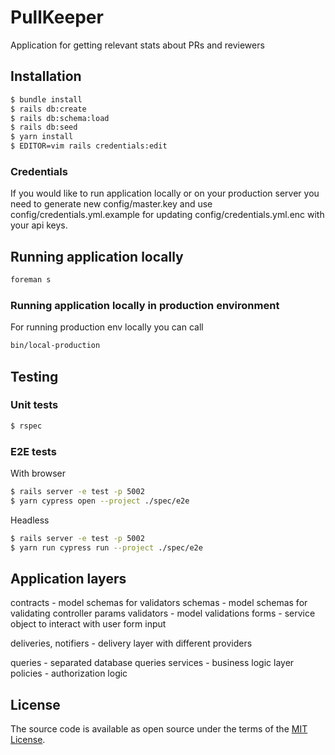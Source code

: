# PullKeeper
Application for getting relevant stats about PRs and reviewers

## Installation

```bash
$ bundle install
$ rails db:create
$ rails db:schema:load
$ rails db:seed
$ yarn install
$ EDITOR=vim rails credentials:edit
```

### Credentials

If you would like to run application locally or on your production server you need to generate new config/master.key and use config/credentials.yml.example for updating config/credentials.yml.enc with your api keys.

## Running application locally

```bash
foreman s
```

### Running application locally in production environment

For running production env locally you can call

```bash
bin/local-production
```

## Testing

### Unit tests

```bash
$ rspec
```

### E2E tests

With browser
```bash
$ rails server -e test -p 5002
$ yarn cypress open --project ./spec/e2e
```

Headless
```bash
$ rails server -e test -p 5002
$ yarn run cypress run --project ./spec/e2e
```

## Application layers

contracts - model schemas for validators
schemas - model schemas for validating controller params
validators - model validations
forms - service object to interact with user form input

deliveries, notifiers - delivery layer with different providers

queries - separated database queries
services - business logic layer
policies - authorization logic

## License

The source code is available as open source under the terms of the [MIT License](https://opensource.org/licenses/MIT).
